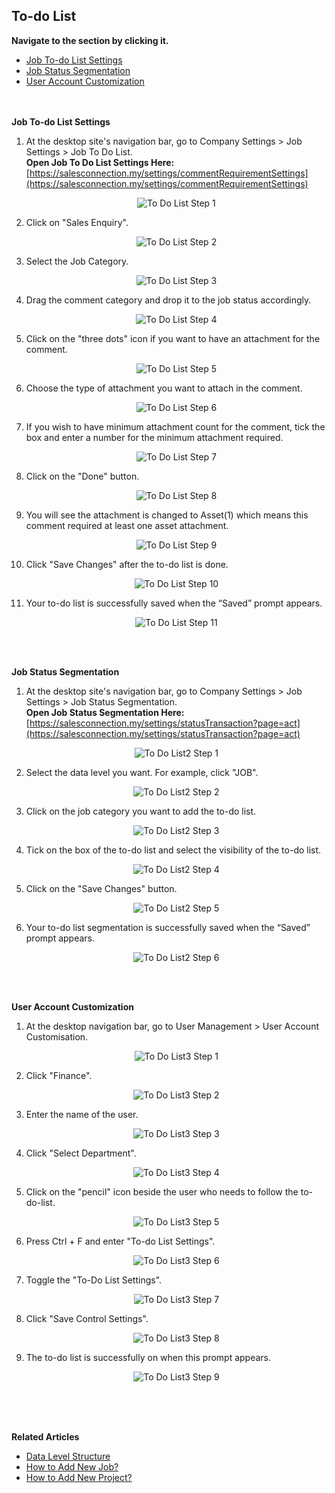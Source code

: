 ## To-do List

**Navigate to the section by clicking it.**<br>

- [Job To-do List Settings](#section1)<br>
- [Job Status Segmentation](#section2)<br>
- [User Account Customization](#section3)
<br><br><br>

<a id="section1"></a>

**Job To-do List Settings**<br>
    
  1. At the desktop site's navigation bar, go to Company Settings > Job Settings > Job To Do List.<br>
     **Open Job To Do List Settings Here:** [https://salesconnection.my/settings/commentRequirementSettings](https://salesconnection.my/settings/commentRequirementSettings)<br>
     
     <p align="center">
       <img src="img/To_Do_List_Step_1.png" alt="To Do List Step 1">
     </p>

  2. Click on "Sales Enquiry".<br>

     <p align="center">
       <img src="img/To_Do_List_Step_2.png" alt="To Do List Step 2">
     </p>

  3. Select the Job Category.<br>

     <p align="center">
       <img src="img/To_Do_List_Step_3.png" alt="To Do List Step 3">
     </p>

  4. Drag the comment category and drop it to the job status accordingly.<br>

     <p align="center">
       <img src="img/To_Do_List_Step_4.png" alt="To Do List Step 4">
     </p>

  5. Click on the "three dots" icon if you want to have an attachment for the comment.<br>

     <p align="center">
       <img src="img/To_Do_List_Step_5.png" alt="To Do List Step 5">
     </p>

  6. Choose the type of attachment you want to attach in the comment.<br>

     <p align="center">
       <img src="img/To_Do_List_Step_6.png" alt="To Do List Step 6">
     </p>

  7. If you wish to have minimum attachment count for the comment, tick the box and enter a number for the minimum attachment required.<br>

     <p align="center">
       <img src="img/To_Do_List_Step_7.png" alt="To Do List Step 7">
     </p>

  8. Click on the "Done" button.<br>

     <p align="center">
       <img src="img/To_Do_List_Step_8.png" alt="To Do List Step 8">
     </p>

  9. You will see the attachment is changed to Asset(1) which means this comment required at least one asset attachment.<br>

     <p align="center">
       <img src="img/To_Do_List_Step_9.png" alt="To Do List Step 9">
     </p>

  10. Click "Save Changes" after the to-do list is done.<br>

      <p align="center">
       <img src="img/To_Do_List_Step_10.png" alt="To Do List Step 10">
      </p>

  11. Your to-do list is successfully saved when the “Saved” prompt appears.

      <p align="center">
       <img src="img/To_Do_List_Step_11.png" alt="To Do List Step 11">
      </p>
   <br><br>

<a id="section2"></a>

**Job Status Segmentation**<br>

  1. At the desktop site's navigation bar, go to Company Settings > Job Settings > Job Status Segmentation.<br>
     **Open Job Status Segmentation Here:** [https://salesconnection.my/settings/statusTransaction?page=act](https://salesconnection.my/settings/statusTransaction?page=act)<br>
     
     <p align="center">
       <img src="img/To_Do_List2_Step_1.png" alt="To Do List2 Step 1">
     </p>

  2. Select the data level you want. For example, click "JOB".<br>

     <p align="center">
       <img src="img/To_Do_List2_Step_2.png" alt="To Do List2 Step 2">
     </p>

  3. Click on the job category you want to add the to-do list.<br>

     <p align="center">
       <img src="img/To_Do_List2_Step_3.png" alt="To Do List2 Step 3">
     </p>
  
  4. Tick on the box of the to-do list and select the visibility of the to-do list.<br>

     <p align="center">
       <img src="img/To_Do_List2_Step_4.png" alt="To Do List2 Step 4">
     </p>
  
  5. Click on the "Save Changes" button.<br>

     <p align="center">
       <img src="img/To_Do_List2_Step_5.png" alt="To Do List2 Step 5">
     </p>

  6. Your to-do list segmentation is successfully saved when the “Saved” prompt appears.<br>

     <p align="center">
       <img src="img/To_Do_List2_Step_6.png" alt="To Do List2 Step 6">
     </p>
     <br><br>
     
<a id="section3"></a>

**User Account Customization**<br>

  1. At the desktop navigation bar, go to User Management > User Account Customisation.<br>
     
     <p align="center">
       <img src="img/To_Do_List3_Step_1.png" alt="To Do List3 Step 1">
     </p>

  2. Click "Finance".<br>

     <p align="center">
       <img src="img/To_Do_List3_Step_2.png" alt="To Do List3 Step 2">
     </p>
  
  3. Enter the name of the user.<br>

     <p align="center">
       <img src="img/To_Do_List3_Step_3.png" alt="To Do List3 Step 3">
     </p>

  4. Click "Select Department".<br>
     
     <p align="center">
       <img src="img/To_Do_List3_Step_4.png" alt="To Do List3 Step 4">
     </p>

  5. Click on the "pencil" icon beside the user who needs to follow the to-do-list.<br>

     <p align="center">
       <img src="img/To_Do_List3_Step_5.png" alt="To Do List3 Step 5">
     </p>

  6. Press Ctrl + F and enter "To-do List Settings".<br>
     
     <p align="center">
       <img src="img/To_Do_List3_Step_6.png" alt="To Do List3 Step 6">
     </p>

  7. Toggle the "To-Do List Settings".<br>

     <p align="center">
       <img src="img/To_Do_List3_Step_7.png" alt="To Do List3 Step 7">
     </p>

  8. Click "Save Control Settings".<br>
     
     <p align="center">
       <img src="img/To_Do_List3_Step_8.png" alt="To Do List3 Step 8">
     </p>

  9. The to-do list is successfully on when this prompt appears.<br>

     <p align="center">
       <img src="img/To_Do_List3_Step_9.png" alt="To Do List3 Step 9">
     </p>
     <br><br><br>

**Related Articles**<br>
- [Data Level Structure](Data_Level_Structure.md)
- [How to Add New Job?](Add_New_Job.md)
- [How to Add New Project?](Add_New_Project.md)

